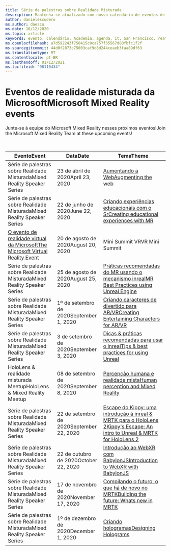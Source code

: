 ```yaml
---
title: Série de palestras sobre Realidade Misturada
description: Mantenha-se atualizado com nosso calendário de eventos de desenvolvedor de realidade misturados no reator em San Francisco.
author: danielescudero
ms.author: daescu
ms.date: 10/12/2020
ms.topic: article
keywords: evento, calendário, Academia, agenda, it, San Francisco, reator
ms.openlocfilehash: a7d592243f758415c0ca757f35567d80fbfc1f2f
ms.sourcegitcommit: 44d0f2873c75003caf9d8d244ceaeb3faa89df63
ms.translationtype: MT
ms.contentlocale: pt-BR
ms.lasthandoff: 01/12/2021
ms.locfileid: "98110434"
---
```

# <a name="microsoft-mixed-reality-events"></a><span data-ttu-id="30512-104">Eventos de realidade misturada da Microsoft</span><span class="sxs-lookup"><span data-stu-id="30512-104">Microsoft Mixed Reality events</span></span>

<span data-ttu-id="30512-105">Junte-se à equipe do Microsoft Mixed Reality nesses próximos eventos!</span><span class="sxs-lookup"><span data-stu-id="30512-105">Join the Microsoft Mixed Reality Team at these upcoming events!</span></span>

<br>

|<span data-ttu-id="30512-106">Evento</span><span class="sxs-lookup"><span data-stu-id="30512-106">Event</span></span>|<span data-ttu-id="30512-107">Data</span><span class="sxs-lookup"><span data-stu-id="30512-107">Date</span></span>|<span data-ttu-id="30512-108">Tema</span><span class="sxs-lookup"><span data-stu-id="30512-108">Theme</span></span>|
|-------------|-------------|-----|
| <span data-ttu-id="30512-109">Série de palestras sobre Realidade Misturada</span><span class="sxs-lookup"><span data-stu-id="30512-109">Mixed Reality Speaker Series</span></span>|<span data-ttu-id="30512-110">23 de abril de 2020</span><span class="sxs-lookup"><span data-stu-id="30512-110">April 23, 2020</span></span>|[<span data-ttu-id="30512-111">Aumentando a Web</span><span class="sxs-lookup"><span data-stu-id="30512-111">Augmenting the web</span></span>](https://channel9.msdn.com/Shows/Docs-Mixed-Reality/Augmenting-WebXR-Standards)|
| <span data-ttu-id="30512-112">Série de palestras sobre Realidade Misturada</span><span class="sxs-lookup"><span data-stu-id="30512-112">Mixed Reality Speaker Series</span></span>|<span data-ttu-id="30512-113">22 de junho de 2020</span><span class="sxs-lookup"><span data-stu-id="30512-113">June 22, 2020</span></span>|[<span data-ttu-id="30512-114">Criando experiências educacionais com o Sr</span><span class="sxs-lookup"><span data-stu-id="30512-114">Creating educational experiences with MR</span></span>](https://channel9.msdn.com/Shows/Docs-Mixed-Reality/Educational-Experiences-in-MR)|
| [<span data-ttu-id="30512-115">O evento de realidade virtual da Microsoft</span><span class="sxs-lookup"><span data-stu-id="30512-115">The Microsoft Virtual Reality Event</span></span>](https://www.meetup.com/hololens-mr/events/272364822/)|<span data-ttu-id="30512-116">20 de agosto de 2020</span><span class="sxs-lookup"><span data-stu-id="30512-116">August 20, 2020</span></span>|<span data-ttu-id="30512-117">Mini Summit VR</span><span class="sxs-lookup"><span data-stu-id="30512-117">VR Mini Summit</span></span>|
| <span data-ttu-id="30512-118">Série de palestras sobre Realidade Misturada</span><span class="sxs-lookup"><span data-stu-id="30512-118">Mixed Reality Speaker Series</span></span>|<span data-ttu-id="30512-119">25 de agosto de 2020</span><span class="sxs-lookup"><span data-stu-id="30512-119">August 25, 2020</span></span>|[<span data-ttu-id="30512-120">Práticas recomendadas do MR usando o mecanismo inreal</span><span class="sxs-lookup"><span data-stu-id="30512-120">MR Best Practices using Unreal Engine</span></span>](https://channel9.msdn.com/Shows/Docs-Mixed-Reality/Tips-and-Best-Practices-for-using-UE4-in-MR)|
| <span data-ttu-id="30512-121">Série de palestras sobre Realidade Misturada</span><span class="sxs-lookup"><span data-stu-id="30512-121">Mixed Reality Speaker Series</span></span>|<span data-ttu-id="30512-122">1º de setembro de 2020</span><span class="sxs-lookup"><span data-stu-id="30512-122">September 1, 2020</span></span>|[<span data-ttu-id="30512-123">Criando caracteres de divertido para AR/VR</span><span class="sxs-lookup"><span data-stu-id="30512-123">Creating Entertaining Characters for AR/VR</span></span>](https://channel9.msdn.com/Shows/Docs-Mixed-Reality/Creating-Entertaining-Characters-for-Mixed-Reality)|
| <span data-ttu-id="30512-124">Série de palestras sobre Realidade Misturada</span><span class="sxs-lookup"><span data-stu-id="30512-124">Mixed Reality Speaker Series</span></span>|<span data-ttu-id="30512-125">3 de setembro de 2020</span><span class="sxs-lookup"><span data-stu-id="30512-125">September 3, 2020</span></span>|[<span data-ttu-id="30512-126">Dicas & práticas recomendadas para usar o inreal</span><span class="sxs-lookup"><span data-stu-id="30512-126">Tips & best practices for using Unreal</span></span>](https://channel9.msdn.com/Shows/Docs-Mixed-Reality/Tips-and-Best-Practices-for-using-UE4-in-MR)|
| <span data-ttu-id="30512-127">HoloLens & realidade misturada Meetup</span><span class="sxs-lookup"><span data-stu-id="30512-127">HoloLens & Mixed Reality Meetup</span></span>|<span data-ttu-id="30512-128">08 de setembro de 2020</span><span class="sxs-lookup"><span data-stu-id="30512-128">September 8, 2020</span></span>|[<span data-ttu-id="30512-129">Percepção humana e realidade mista</span><span class="sxs-lookup"><span data-stu-id="30512-129">Human perception and Mixed Reality</span></span>](https://channel9.msdn.com/Shows/Docs-Mixed-Reality/Human-Perception-and-Mixed-Reality)|
| <span data-ttu-id="30512-130">Série de palestras sobre Realidade Misturada</span><span class="sxs-lookup"><span data-stu-id="30512-130">Mixed Reality Speaker Series</span></span>|<span data-ttu-id="30512-131">22 de setembro de 2020</span><span class="sxs-lookup"><span data-stu-id="30512-131">September 22, 2020</span></span>|[<span data-ttu-id="30512-132">Escape do Kippy: uma introdução à inreal & MRTK para o HoloLens 2</span><span class="sxs-lookup"><span data-stu-id="30512-132">Kippy's Escape: An intro to Unreal & MRTK for HoloLens 2</span></span>]()|
| <span data-ttu-id="30512-133">Série de palestras sobre Realidade Misturada</span><span class="sxs-lookup"><span data-stu-id="30512-133">Mixed Reality Speaker Series</span></span>|<span data-ttu-id="30512-134">22 de outubro de 2020</span><span class="sxs-lookup"><span data-stu-id="30512-134">October 22, 2020</span></span>|[<span data-ttu-id="30512-135">Introdução ao WebXR com BabylonJS</span><span class="sxs-lookup"><span data-stu-id="30512-135">Introduction to WebXR with BabylonJS</span></span>](https://channel9.msdn.com/Shows/Docs-Mixed-Reality/Adding-Augmented-Reality-to-your-Typescript-Project)|
| <span data-ttu-id="30512-136">Série de palestras sobre Realidade Misturada</span><span class="sxs-lookup"><span data-stu-id="30512-136">Mixed Reality Speaker Series</span></span>|<span data-ttu-id="30512-137">17 de novembro de 2020</span><span class="sxs-lookup"><span data-stu-id="30512-137">November 17, 2020</span></span>|[<span data-ttu-id="30512-138">Compilando o futuro: o que há de novo no MRTK</span><span class="sxs-lookup"><span data-stu-id="30512-138">Building the future: Whats new in MRTK</span></span>](https://channel9.msdn.com/Shows/Docs-Mixed-Reality/Building-the-Future-Whats-New-in-the-Mixed-Reality-Toolkit)|
| <span data-ttu-id="30512-139">Série de palestras sobre Realidade Misturada</span><span class="sxs-lookup"><span data-stu-id="30512-139">Mixed Reality Speaker Series</span></span>|<span data-ttu-id="30512-140">1º de dezembro de 2020</span><span class="sxs-lookup"><span data-stu-id="30512-140">December 1, 2020</span></span>|[<span data-ttu-id="30512-141">Criando hologramas</span><span class="sxs-lookup"><span data-stu-id="30512-141">Designing Holograms</span></span>](https://channel9.msdn.com/Shows/Docs-Mixed-Reality/Making-of-Designing-Holograms)|
